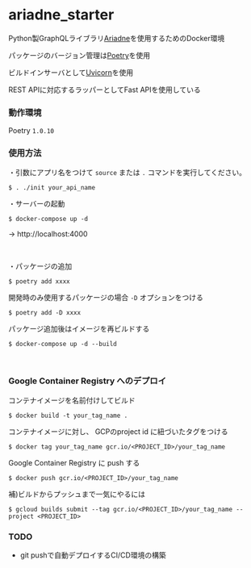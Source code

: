 # ariadne_starter

Python製GraphQLライブラリ[Ariadne](https://ariadnegraphql.org/)を使用するためのDocker環境

パッケージのバージョン管理は[Poetry](https://python-poetry.org/)を使用

ビルドインサーバとして[Uvicorn](https://www.uvicorn.org/)を使用

REST APIに対応するラッパーとしてFast APIを使用している


### 動作環境
Poetry  `1.0.10`  

### 使用方法

・引数にアプリ名をつけて `source` または `.` コマンドを実行してください。
```
$ . ./init your_api_name
```

・サーバーの起動
```
$ docker-compose up -d

```
→ http://localhost:4000

<br>  


・パッケージの追加
```
$ poetry add xxxx
```
開発時のみ使用するパッケージの場合 `-D` オプションをつける
```
$ poetry add -D xxxx
```


パッケージ追加後はイメージを再ビルドする  
```
$ docker-compose up -d --build
```

<br>

### Google Container Registry へのデプロイ

コンテナイメージを名前付けしてビルド

```
$ docker build -t your_tag_name .
```

コンテナイメージに対し、 GCPのproject id に紐づいたタグをつける
```
$ docker tag your_tag_name gcr.io/<PROJECT_ID>/your_tag_name
```

Google Container Registry に push する  

```
$ docker push gcr.io/<PROJECT_ID>/your_tag_name
```


補)ビルドからプッシュまで一気にやるには

```
$ gcloud builds submit --tag gcr.io/<PROJECT_ID>/your_tag_name --project <PROJECT_ID>
```


### TODO
- git pushで自動デプロイするCI/CD環境の構築
